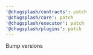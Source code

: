 ```yaml
---
'@chugsplash/contracts': patch
'@chugsplash/core': patch
'@chugsplash/executor': patch
'@chugsplash/plugins': patch
---
```


Bump versions
